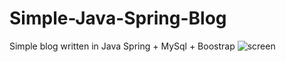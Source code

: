 # Simple-Java-Spring-Blog
Simple blog written in Java Spring + MySql + Boostrap
![screen](https://user-images.githubusercontent.com/61861887/91783725-b5f7d400-ec09-11ea-945c-09679d456fdc.png)
